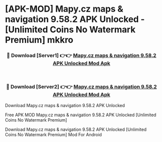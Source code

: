 # [APK-MOD] Mapy.cz  maps & navigation 9.58.2 APK Unlocked - [Unlimited Coins No Watermark Premium] mkkro



<div align="center">
<h3>🔴 Download [Server1] 👉👉 <a href="https://momento.my/?title=Mapy.cz__maps_&_navigation_9.58.2_APK_Unlocked">Mapy.cz  maps & navigation 9.58.2 APK Unlocked Mod Apk</a></h3><br>

<h3>🔴 Download [Server2] 👉👉 <a href="https://momento.my/?title=Mapy.cz__maps_&_navigation_9.58.2_APK_Unlocked">Mapy.cz  maps & navigation 9.58.2 APK Unlocked Mod Apk</a></h3>
</div>



Download Mapy.cz  maps & navigation 9.58.2 APK Unlocked 

Free APK MOD Mapy.cz  maps & navigation 9.58.2 APK Unlocked [Unlimited Coins No Watermark Premium]

Download Mapy.cz  maps & navigation 9.58.2 APK Unlocked [Unlimited Coins No Watermark Premium] Mod For Android
